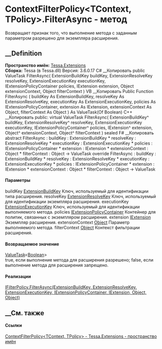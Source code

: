 # ContextFilterPolicy<TContext, TPolicy>.FilterAsync - метод
Возвращает признак того, что выполнение метода с заданным параметром разрешено
для экземпляра расширения.
## __Definition
 **Пространство имён:** [Tessa.Extensions](N_Tessa_Extensions.htm)  
 **Сборка:** Tessa (в Tessa.dll) Версия: 3.6.0.17
C# __Копировать
     public ValueTask<bool> FilterAsync(
    	ExtensionBuildKey buildKey,
    	ExtensionResolveKey resolveKey,
    	ExtensionExecutionKey executionKey,
    	IExtensionPolicyContainer policies,
    	IExtension extension,
    	Object extensionContext,
    	Object filterContext
    )
VB __Копировать
     Public Function FilterAsync ( 
    	buildKey As ExtensionBuildKey,
    	resolveKey As ExtensionResolveKey,
    	executionKey As ExtensionExecutionKey,
    	policies As IExtensionPolicyContainer,
    	extension As IExtension,
    	extensionContext As Object,
    	filterContext As Object
    ) As ValueTask(Of Boolean)
C++ __Копировать
     public:
    virtual ValueTask<bool> FilterAsync(
    	ExtensionBuildKey^ buildKey, 
    	ExtensionResolveKey^ resolveKey, 
    	ExtensionExecutionKey executionKey, 
    	IExtensionPolicyContainer^ policies, 
    	IExtension^ extension, 
    	Object^ extensionContext, 
    	Object^ filterContext
    ) sealed
F# __Копировать
     abstract FilterAsync : 
            buildKey : ExtensionBuildKey * 
            resolveKey : ExtensionResolveKey * 
            executionKey : ExtensionExecutionKey * 
            policies : IExtensionPolicyContainer * 
            extension : IExtension * 
            extensionContext : Object * 
            filterContext : Object -> ValueTask<bool> 
    override FilterAsync : 
            buildKey : ExtensionBuildKey * 
            resolveKey : ExtensionResolveKey * 
            executionKey : ExtensionExecutionKey * 
            policies : IExtensionPolicyContainer * 
            extension : IExtension * 
            extensionContext : Object * 
            filterContext : Object -> ValueTask<bool> 
#### Параметры
buildKey [ExtensionBuildKey](T_Tessa_Extensions_ExtensionBuildKey.htm)
    Ключ, используемый для идентификации типа расширения.
resolveKey [ExtensionResolveKey](T_Tessa_Extensions_ExtensionResolveKey.htm)
    Ключ, используемый для идентификации экземпляра расширения.
executionKey
[ExtensionExecutionKey](T_Tessa_Extensions_ExtensionExecutionKey.htm)
    Ключ, используемый для идентификации выполняемого метода.
policies
[IExtensionPolicyContainer](T_Tessa_Extensions_IExtensionPolicyContainer.htm)
    Контейнер для политик, связанных с экземпляром расширения.
extension [IExtension](T_Tessa_Extensions_IExtension.htm)
    Экземпляр расширения.
extensionContext
[Object](https://learn.microsoft.com/dotnet/api/system.object)
    Параметр выполняемого метода.
filterContext [Object](https://learn.microsoft.com/dotnet/api/system.object)
    Контекст фильтрации расширения.
#### Возвращаемое значение
[ValueTask](https://learn.microsoft.com/dotnet/api/system.threading.tasks.valuetask-1)<[Boolean](https://learn.microsoft.com/dotnet/api/system.boolean)>  
true, если выполнение метода для расширения разрешено; false, если выполнение
метода для расширения запрещено.
#### Реализации
[IFilterPolicy.FilterAsync(ExtensionBuildKey, ExtensionResolveKey,
ExtensionExecutionKey, IExtensionPolicyContainer, IExtension, Object,
Object)](M_Tessa_Extensions_IFilterPolicy_FilterAsync.htm)  
##  __См. также
#### Ссылки
[ContextFilterPolicy<TContext, TPolicy> \-
](T_Tessa_Extensions_ContextFilterPolicy_2.htm)
[Tessa.Extensions - пространство имён](N_Tessa_Extensions.htm)

